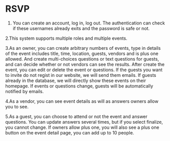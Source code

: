 # RSVP
1. You can create an account, log in, log out. The authentication can check if these usernames already exits and the password is safe or not.

2.This system supports multiple roles and multiple events.

3.As an owner, you can create arbitrary numbers of events, type in details of the event includes title, time, location, guests, vendors and is plus one allowed. And create multi-choices questions or text questions for guests, and can decide whether or not vendors can see the results. After create the event, you can edit or delete the event or questions. If the guests you want to invite do not regist in our website, we will send them emails. If guests already in the database, we will directly show these events on their homepage. If events or questions change, guests will be automatically notified by emails.

4.As a vendor, you can see event details as will as answers owners allow you to see.

5.As a guest, you can choose to attend or not the event and answer questions. You can update answers several times, but if you select finalize, you cannot change. If owners allow plus one, you will also see a plus one button on the event detail page, you can add up to 10 people. 
